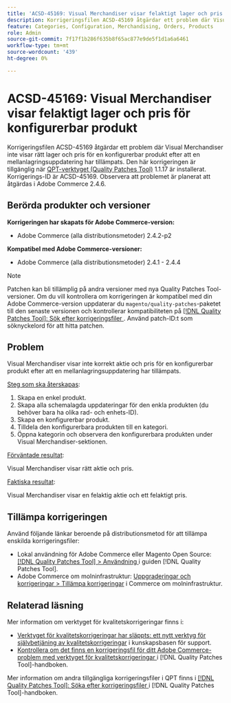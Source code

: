 ```yaml
---
title: 'ACSD-45169: Visual Merchandiser visar felaktigt lager och pris för konfigurerbar produkt'
description: Korrigeringsfilen ACSD-45169 åtgärdar ett problem där Visual Merchandiser inte visar rätt lager och pris för en konfigurerbar produkt efter att en mellanlagringsuppdatering har tillämpats. Den här korrigeringen är tillgänglig när [QPT-verktyget (Quality Patches Tool)](https://experienceleague.adobe.com/en/docs/commerce-knowledge-base/kb/announcements/commerce-announcements/magento-quality-patches-released-new-tool-to-self-serve-quality-patches) 1.1.17 är installerat. Korrigerings-ID är ACSD-45169. Observera att problemet är planerat att åtgärdas i Adobe Commerce 2.4.6.
feature: Categories, Configuration, Merchandising, Orders, Products
role: Admin
source-git-commit: 7f17f1b286f635b8f65ac877e9de5f1d1a6a6461
workflow-type: tm+mt
source-wordcount: '439'
ht-degree: 0%

---
```


# ACSD-45169: Visual Merchandiser visar felaktigt lager och pris för konfigurerbar produkt

Korrigeringsfilen ACSD-45169 åtgärdar ett problem där Visual Merchandiser inte visar rätt lager och pris för en konfigurerbar produkt efter att en mellanlagringsuppdatering har tillämpats. Den här korrigeringen är tillgänglig när [QPT-verktyget (Quality Patches Tool)](https://experienceleague.adobe.com/en/docs/commerce-knowledge-base/kb/announcements/commerce-announcements/magento-quality-patches-released-new-tool-to-self-serve-quality-patches) 1.1.17 är installerat. Korrigerings-ID är ACSD-45169. Observera att problemet är planerat att åtgärdas i Adobe Commerce 2.4.6.

## Berörda produkter och versioner

**Korrigeringen har skapats för Adobe Commerce-version:**

* Adobe Commerce (alla distributionsmetoder) 2.4.2-p2

**Kompatibel med Adobe Commerce-versioner:**

* Adobe Commerce (alla distributionsmetoder) 2.4.1 - 2.4.4

>[!NOTE]
>
>Patchen kan bli tillämplig på andra versioner med nya Quality Patches Tool-versioner. Om du vill kontrollera om korrigeringen är kompatibel med din Adobe Commerce-version uppdaterar du `magento/quality-patches`-paketet till den senaste versionen och kontrollerar kompatibiliteten på [[!DNL Quality Patches Tool]: Sök efter korrigeringsfiler ](https://experienceleague.adobe.com/en/docs/commerce-knowledge-base/kb/announcements/commerce-announcements/magento-quality-patches-released-new-tool-to-self-serve-quality-patches). Använd patch-ID:t som söknyckelord för att hitta patchen.

## Problem

Visual Merchandiser visar inte korrekt aktie och pris för en konfigurerbar produkt efter att en mellanlagringsuppdatering har tillämpats.

<u>Steg som ska återskapas</u>:

1. Skapa en enkel produkt.
1. Skapa alla schemalagda uppdateringar för den enkla produkten (du behöver bara ha olika rad- och enhets-ID).
1. Skapa en konfigurerbar produkt.
1. Tilldela den konfigurerbara produkten till en kategori.
1. Öppna kategorin och observera den konfigurerbara produkten under Visual Merchandiser-sektionen.

<u>Förväntade resultat</u>:

Visual Merchandiser visar rätt aktie och pris.

<u>Faktiska resultat</u>:

Visual Merchandiser visar en felaktig aktie och ett felaktigt pris.

## Tillämpa korrigeringen

Använd följande länkar beroende på distributionsmetod för att tillämpa enskilda korrigeringsfiler:

* Lokal användning för Adobe Commerce eller Magento Open Source: [[!DNL Quality Patches Tool] > Användning ](/help/tools/quality-patches-tool/usage.md) i guiden [!DNL Quality Patches Tool].
* Adobe Commerce om molninfrastruktur: [Uppgraderingar och korrigeringar > Tillämpa korrigeringar](https://experienceleague.adobe.com/docs/commerce-cloud-service/user-guide/develop/upgrade/apply-patches.html) i Commerce om molninfrastruktur.

## Relaterad läsning

Mer information om verktyget för kvalitetskorrigeringar finns i:

* [Verktyget för kvalitetskorrigeringar har släppts: ett nytt verktyg för självbetjäning av kvalitetskorrigeringar](https://experienceleague.adobe.com/en/docs/commerce-knowledge-base/kb/announcements/commerce-announcements/magento-quality-patches-released-new-tool-to-self-serve-quality-patches) i kunskapsbasen för support.
* [Kontrollera om det finns en korrigeringsfil för ditt Adobe Commerce-problem med verktyget för kvalitetskorrigeringar ](/help/tools/quality-patches-tool/patches-available-in-qpt/check-patch-for-magento-issue-with-magento-quality-patches.md) i [!DNL Quality Patches Tool]-handboken.

Mer information om andra tillgängliga korrigeringsfiler i QPT finns i [[!DNL Quality Patches Tool]: Söka efter korrigeringsfiler ](https://experienceleague.adobe.com/tools/commerce-quality-patches/index.html) i [!DNL Quality Patches Tool]-handboken.
